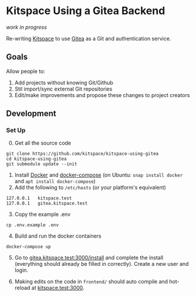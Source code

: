 # Kitspace Using a Gitea Backend

_work in progress_

Re-writing [Kitspace](https://github.com/kitspace/kitspace) to use [Gitea](https://github.com/go-gitea/gitea) as a Git and authentication service.

## Goals
Allow people to:
1. Add projects without knowing Git/Github
2. Stil import/sync external Git repositories
3. Edit/make improvements and propose these changes to project creators


## Development

### Set Up
0. Get all the source code
```
git clone https://github.com/kitspace/kitspace-using-gitea
cd kitspace-using-gitea
git submodule update --init
```

1. Install [Docker](https://www.docker.com/get-started) and [docker-compose](https://pypi.org/project/docker-compose/) (on Ubuntu: `snap install docker` and `apt install docker-compose`)
2. Add the following to `/etc/hosts` (or your platform's equivalent)

```
127.0.0.1	kitspace.test
127.0.0.1	gitea.kitspace.test
```

3. Copy the example .env

```
cp .env.example .env
```
4. Build and run the docker containers
```
docker-compose up
```

5. Go to [gitea.kitspace.test:3000/install](http://gitea.kitspace.test:3000/install) and complete the install (everything should already be filled in correctly). Create a new user and login.

6. Making edits on the code in `frontend/` should auto compile and hot-reload at [kitspace.test:3000](http://kitspace.test:3000).

